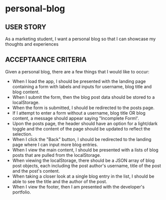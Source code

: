 # personal-blog

## USER STORY

As a marketing student, I want a personal blog so that I can showcase my thoughts and experiences

## ACCEPTAANCE CRITERIA

Given a personal blog, there are a few things that I would like to occur:

- When I load the app, I should be presented with the landing page containing a form with labels and inputs for username, blog title and blog content.
- When I submit the form, then the blog post data should be stored to a localStorage.
- When the form is submitted, I should be redirected to the posts page.
- If I attempt to enter a form without a username, blog title OR blog content, a message should appear saying "Incomplete Form!'.
- Upon the posts page, the header should have an option for a light/dark toggle and the content of the page should be updated to reflect the selection.
- When I click the "Back" button, I should be redirected to the landing page where I can input more blog entries.
- When I view the main content, I should be presented with a lists of blog posts that are pulled from the localStorage.
- When viewing the localStorage, there should be a JSON array of blog post objects, each including the post author's username, title of the post and the post's content.
- When taking a closer look at a single blog entry in the list, I should be able to see the title and the author of the post.
- When I view the footer, then I am presented with the developer's portfolio.
